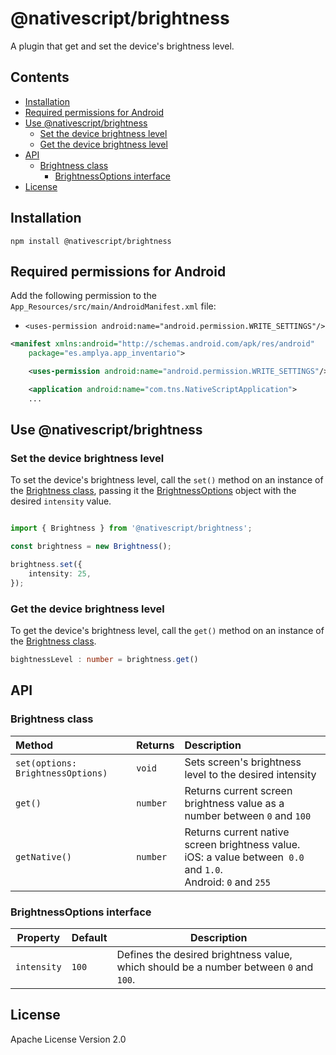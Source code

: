 # @nativescript/brightness

A plugin that get and set the device's brightness level.

## Contents
* [Installation](#installation)
* [Required permissions for Android](#required-permissions-for-android)
* [Use @nativescript/brightness](#use-nativescriptbrightness)
	* [Set the device brightness level](#set-the-device-brightness-level)
	* [Get the device brightness level](#get-the-device-brightness-level)
* [API](#api)
	* [Brightness class](#brightness-class)
		* [BrightnessOptions interface](#brightnessoptions-interface) 
* [License](#license)

## Installation

```cli
npm install @nativescript/brightness
```

## Required permissions for Android

Add the following permission to the `App_Resources/src/main/AndroidManifest.xml` file:

- `<uses-permission android:name="android.permission.WRITE_SETTINGS"/>`

```xml
<manifest xmlns:android="http://schemas.android.com/apk/res/android"
	package="es.amplya.app_inventario">

	<uses-permission android:name="android.permission.WRITE_SETTINGS"/> 

	<application android:name="com.tns.NativeScriptApplication">
	...

```

## Use @nativescript/brightness


### Set the device brightness level

To set the device's brightness level, call the `set()` method on an instance of the [Brightness class](#brightness-class), passing it the [BrightnessOptions](#brightnessoptions) object with the desired `intensity` value.

```typescript

import { Brightness } from '@nativescript/brightness';

const brightness = new Brightness();

brightness.set({
	intensity: 25,
});
```

### Get the device brightness level

To get the device's brightness level, call the `get()` method on an instance of the [Brightness class](#brightness-class).

```ts
bightnessLevel : number = brightness.get()
```

## API

### Brightness class

| Method | Returns | Description
|:-------|:--------|:-----------
| `set(options: BrightnessOptions)`| `void` | Sets screen's brightness level to the desired intensity                                                                               |
| `get()`| `number` | Returns current screen brightness value as a number between `0` and `100`                                                          |
| `getNative() `| `number` | Returns current native screen brightness value. <br> iOS: a value between` 0.0` and `1.0`. <br> Android: `0` and `255` |

### BrightnessOptions interface

| Property  | Default | Description                                                                       |
| --------- | ------- | --------------------------------------------------------------------------------- |
| `intensity` | `100`  | Defines the desired brightness value, which should be a number between `0` and `100`. |

## License

Apache License Version 2.0
